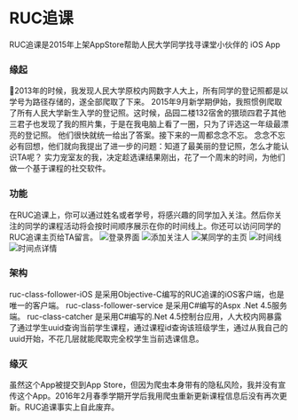 
# RUC追课

RUC追课是2015年上架AppStore帮助人民大学同学找寻课堂小伙伴的 iOS App

### 缘起

2013年的时候，我发现人民大学原校内网数字人大上，所有同学的登记照都是以学号为路径存储的，遂全部爬取了下来。
2015年9月新学期伊始，我照惯例爬取了所有人民大学新生入学的登记照。这时候，品园二楼132宿舍的猥琐四君子其他三君子也发现了我的照片集，于是在我电脑上看了一圈，只为了评选这一年级最漂亮的登记照。
他们很快就统一给出了答案。接下来的一周都念念不忘。
念念不忘必有回想，他们就向我提出了进一步的问题：知道了最美丽的登记照，怎么才能认识TA呢？
实力宠室友的我，决定趁选课结果刚出，花了一个周末的时间，为他们做一个基于课程的社交软件。

### 功能

在RUC追课上，你可以通过姓名或者学号，将感兴趣的同学加入关注。然后你关注的同学的课程活动将会按时间顺序展示在你的时间线上。你还可以访问同学的RUC追课主页给TA留言。
![登录界面](https://github.com/limitMe/ruc-class-follower-ios/blob/master/screenshots/P1.jpg)
![添加关注人](https://github.com/limitMe/ruc-class-follower-ios/blob/master/screenshots/P4.jpg)
![某同学的主页](https://github.com/limitMe/ruc-class-follower-ios/blob/master/screenshots/P2.jpg)
![时间线](https://github.com/limitMe/ruc-class-follower-ios/blob/master/screenshots/P5.jpg)
![时间点详情](https://github.com/limitMe/ruc-class-follower-ios/blob/master/screenshots/P3.jpg)

### 架构

ruc-class-follower-iOS 是采用Objective-C编写的RUC追课的iOS客户端，也是唯一的客户端。
ruc-class-follower-service 是采用C#编写的Aspx .Net 4.5服务端。
ruc-class-catcher 是采用C#编写的.Net 4.5控制台应用，人大校内网暴露了通过学生uuid查询当前学生课程，通过课程id查询该班级学生，通过从我自己的uuid开始，不花几层就能爬取完全校学生当前选课信息。

### 缘灭

虽然这个App被提交到App Store，但因为爬虫本身带有的隐私风险，我并没有宣传这个App。2016年2月春季学期开学后我用爬虫重新更新课程信息后没有再次更新。RUC追课事实上自此废弃。